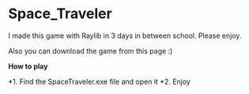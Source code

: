 # Space_Traveler

I made this game with Raylib in 3 days in between school. Please enjoy. 

Also you can download the game from this page :)

**How to play**

*1. Find the SpaceTraveler.exe file and open it 
*2. Enjoy

